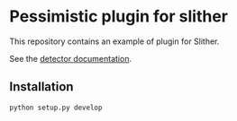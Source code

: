 # Pessimistic plugin for slither

This repository contains an example of plugin for Slither.

See the [detector documentation](https://github.com/trailofbits/slither/wiki/Adding-a-new-detector).

## Installation

```bash
python setup.py develop
```
